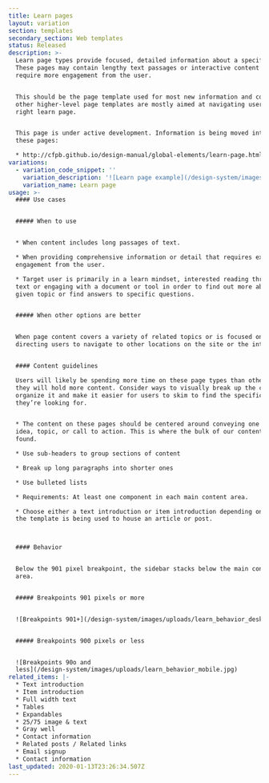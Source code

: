 ```yaml
---
title: Learn pages
layout: variation
section: templates
secondary_section: Web templates
status: Released
description: >-
  Learn page types provide focused, detailed information about a specific topic.
  These pages may contain lengthy text passages or interactive content that
  require more engagement from the user.


  This should be the page template used for most new information and content;
  other higher-level page templates are mostly aimed at navigating users to the
  right learn page.


  This page is under active development. Information is being moved into it from
  these pages:

  * http://cfpb.github.io/design-manual/global-elements/learn-page.html
variations:
  - variation_code_snippet: ''
    variation_description: '![Learn page example](/design-system/images/uploads/learn_example.jpg)'
    variation_name: Learn page
usage: >-
  #### Use cases


  ##### When to use


  * When content includes long passages of text.

  * When providing comprehensive information or detail that requires extended
  engagement from the user.

  * Target user is primarily in a learn mindset, interested reading through a
  text or engaging with a document or tool in order to find out more about a
  given topic or find answers to specific questions.


  ##### When other options are better


  When page content covers a variety of related topics or is focused on
  directing users to navigate to other locations on the site or the internet.


  #### Content guidelines

  Users will likely be spending more time on these page types than others since
  they will hold more content. Consider ways to visually break up the content to
  organize it and make it easier for users to skim to find the specific content
  they’re looking for.


  * The content on these pages should be centered around conveying one single
  idea, topic, or call to action. This is where the bulk of our content can be
  found.

  * Use sub-headers to group sections of content

  * Break up long paragraphs into shorter ones

  * Use bulleted lists

  * Requirements: At least one component in each main content area.

  * Choose either a text introduction or item introduction depending on whether
  the template is being used to house an article or post.



  #### Behavior


  Below the 901 pixel breakpoint, the sidebar stacks below the main content
  area.


  ##### Breakpoints 901 pixels or more


  ![Breakpoints 901+](/design-system/images/uploads/learn_behavior_desktop.jpg)


  ##### Breakpoints 900 pixels or less


  ![Breakpoints 90o and
  less](/design-system/images/uploads/learn_behavior_mobile.jpg)
related_items: |-
  * Text introduction
  * Item introduction
  * Full width text
  * Tables
  * Expandables
  * 25/75 image & text
  * Gray well
  * Contact information
  * Related posts / Related links
  * Email signup
  * Contact information
last_updated: 2020-01-13T23:26:34.507Z
---
```


